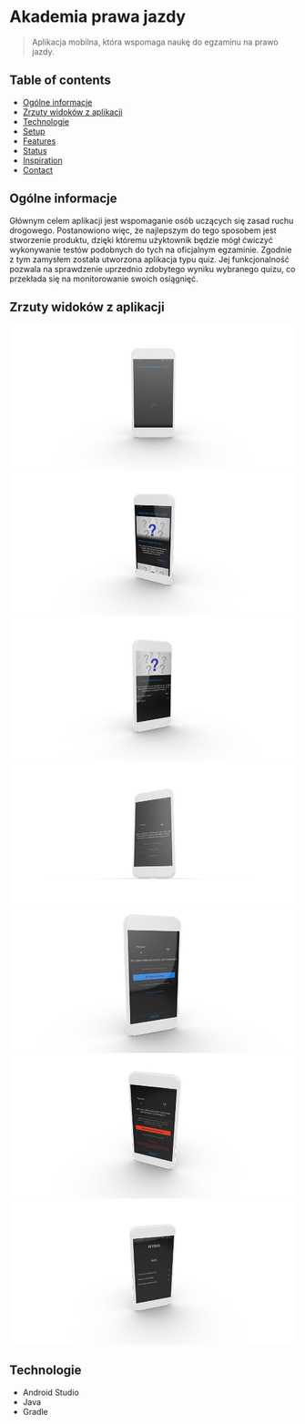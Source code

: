 # Akademia prawa jazdy
> Aplikacja mobilna, która wspomaga naukę do egzaminu na prawo jazdy. 

## Table of contents
* [Ogólne informacje](#Ogólne-informacje)
* [Zrzuty widoków z aplikacji](#Zrzuty-widoków-z-aplikacji)
* [Technologie](#Technologie)
* [Setup](#setup)
* [Features](#features)
* [Status](#status)
* [Inspiration](#inspiration)
* [Contact](#contact)

## Ogólne informacje
Głównym celem aplikacji jest wspomaganie osób uczących się zasad ruchu drogowego. Postanowiono więc, że najlepszym do tego sposobem jest stworzenie produktu, dzięki któremu użyktownik będzie mógł ćwiczyć wykonywanie testów podobnych do tych na oficjalnym egzaminie. Zgodnie z tym zamysłem została utworzona aplikacja typu quiz. Jej funkcjonalność pozwala na sprawdzenie uprzednio zdobytego wyniku wybranego quizu, co przekłada się na monitorowanie swoich osiągnięć.

## Zrzuty widoków z aplikacji
![Example screenshot](./zdjecia/1.jpg)
![Example screenshot](./zdjecia/2.jpg)
![Example screenshot](./zdjecia/3.jpg)
![Example screenshot](./zdjecia/4.jpg)
![Example screenshot](./zdjecia/5.jpg)
![Example screenshot](./zdjecia/6.jpg)
![Example screenshot](./zdjecia/7.jpg)

## Technologie
* Android Studio
* Java 
* Gradle
